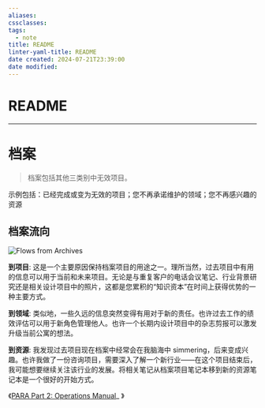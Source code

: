 ```yaml
---
aliases: 
cssclasses: 
tags:
  - note
title: README
linter-yaml-title: README
date created: 2024-07-21T23:39:00
date modified:
---
```

# README
---
# 档案

> 档案包括其他三类别中无效项目。

示例包括：已经完成或变为无效的项目；您不再承诺维护的领域；您不再感兴趣的资源

## 档案流向

![Flows from Archives](https://i0.wp.com/cdn-images-1.medium.com/max/800/1*zQ_in_H577Rtg2N9-54A8Q.jpeg)

**到项目**: 这是一个主要原因保持档案项目的用途之一。理所当然，过去项目中有用的信息可以用于当前和未来项目。无论是与重复客户的电话会议笔记、行业背景研究还是相关设计项目中的照片，这都是您累积的“知识资本”在时间上获得优势的一种主要方式。

**到领域**: 类似地，一些久远的信息突然变得有用对于新的责任。也许过去工作的绩效评估可以用于新角色管理他人。也许一个长期内设计项目中的杂志剪报可以激发升级当前公寓的想法。

**到资源**: 我发现过去项目现在档案中经常会在我脑海中 simmering，后来变成兴趣。也许我做了一份咨询项目，需要深入了解一个新行业——在这个项目结束后，我可能想要继续关注该行业的发展。将相关笔记从档案项目笔记本移到新的资源笔记本是一个很好的开始方式。

《[PARA Part 2: Operations Manual](https://fortelabs.co/blog/p-a-r-a-ii-operations-manual/)_ 》
